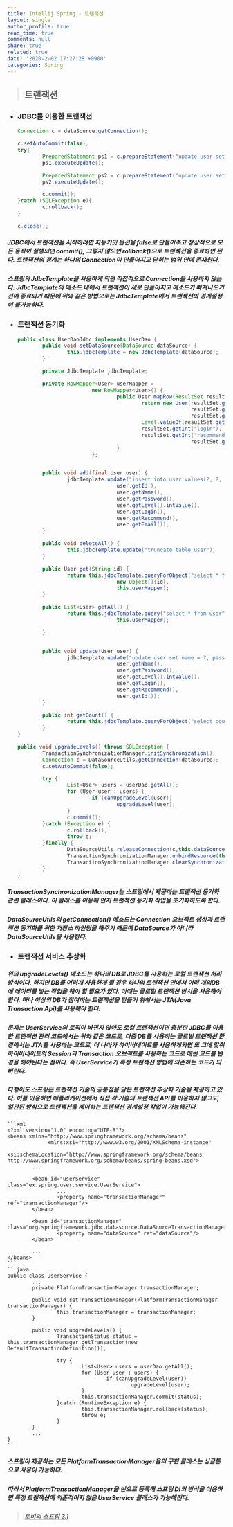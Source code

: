 ```yaml
---
title: Intellij Spring - 트랜잭션
layout: single
author_profile: true
read_time: true
comments: null
share: true
related: true
date: '2020-2-02 17:27:28 +0900'
categories: Spring
---
```


> ## 트랜잭션


* ### JDBC를 이용한 트랜잭션
	```java
	Connection c = dataSource.getConnection();

	c.setAutoCommit(false);
	try{
			PreparedStatement ps1 = c.prepareStatement("update user set ...");
			ps1.executeUpdate();

			PreparedStatement ps2 = c.prepareStatement("update user set ...");
			ps2.executeUpdate();

			c.commit();
	}catch (SQLException e){
			c.rollback();
	}

	c.close();
	```
##### JDBC에서 트랜잭션을 시작하려면 자동커밋 옵션을 false로 만들어주고 정상적으로 모든 동작이 실행되면 commit(), 그렇지 않으면 rollback()으로 트랜젝션을 종료하면 된다. 트랜잭션의 경계는 하나의 Connection이 만들어지고 닫히는 범위 안에 존재한다. 
##### 스프링의 JdbcTemplate을 사용하게 되면 직접적으로 Connection을 사용하지 않는다. JdbcTemplate의 메소드 내에서 트랜젝션이 새로 만들어지고 메소드가 빠져나오기 전에 종료되기 때문에 위와 같은 방법으로는 JdbcTemplate에서 트랜젝션의 경계설정이 불가능하다.
* ### 트랜잭션 동기화
	```java
	public class UserDaoJdbc implements UserDao {
			public void setDataSource(DataSource dataSource) {
					this.jdbcTemplate = new JdbcTemplate(dataSource);
			}

			private JdbcTemplate jdbcTemplate;

			private RowMapper<User> userMapper =
							new RowMapper<User>() {
									public User mapRow(ResultSet resultSet, int i) throws SQLException {
											return new User(resultSet.getString("id"),
															resultSet.getString("name"),
															resultSet.getString("password"),
											Level.valueOf(resultSet.getInt("level")),
											resultSet.getInt("login"),
											resultSet.getInt("recommend"),
															resultSet.getString("email"));
									}
							};


			public void add(final User user) {
					jdbcTemplate.update("insert into user values(?, ?, ?, ?, ?, ?,?)",
									user.getId(),
									user.getName(),
									user.getPassword(),
									user.getLevel().intValue(),
									user.getLogin(),
									user.getRecommend(),
									user.getEmail());
			}

			public void deleteAll() {
					this.jdbcTemplate.update("truncate table user");
			}

			public User get(String id) {
					return this.jdbcTemplate.queryForObject("select * from user where id = ?",
									new Object[]{id},
									this.userMapper);
			}

			public List<User> getAll() {
					return this.jdbcTemplate.query("select * from user",
									this.userMapper);

			}


			public void update(User user) {
					jdbcTemplate.update("update user set name = ?, password = ?, level = ?, login = ?, recommend = ? where id = ?",
									user.getName(),
									user.getPassword(),
									user.getLevel().intValue(),
									user.getLogin(),
									user.getRecommend(),
									user.getId());
			}

			public int getCount() {
					return this.jdbcTemplate.queryForObject("select count(id) from user", Integer.class);
			}
	}	
	```
	```java
	public void upgradeLevels() throws SQLException {
			TransactionSynchronizationManager.initSynchronization();
			Connection c = DataSourceUtils.getConnection(dataSource);
			c.setAutoCommit(false);

			try {
					List<User> users = userDao.getAll();
					for (User user : users) {
							if (canUpgradeLevel(user))
									upgradeLevel(user);
					}
					c.commit();
			}catch (Exception e) {
					c.rollback();
					throw e;
			}finally {
					DataSourceUtils.releaseConnection(c,this.dataSource);
					TransactionSynchronizationManager.unbindResource(this.dataSource);
					TransactionSynchronizationManager.clearSynchronization();
			}
	}
	```
##### TransactionSynchronizationManager는 스프링에서 제공하는 트랜잭션 동기화 관련 클래스이다. 이 클래스를 이용해 먼저 트랜잭션 동기화 작업을 초기화하도록 한다.
##### DataSourceUtils의 getConnection() 메소드는 Connection 오브젝트 생성과 트랜잭션 동기화를 위한 저장소 바인딩을 해주기 때문에 DataSource가 아니라 DataSourceUtils을 사용한다.


* ### 트랜잭션 서비스 추상화
##### 위의 upgradeLevels() 메소드는 하나의 DB로 JDBC를 사용하는 로컬 트랜잭션 처리 방식이다. 하지만 DB를 여러개 사용하게 될 경우 하나의 트랜잭션 안에서 여러 개의DB에 데이터를 넣는 작업을 해야 할 필요가 있다. 이때는 글로벌 트랜잭션 방시을 사용해야 한다. 하나 이상의 DB가 참여하는 트랜잭션을 만들기 위해서는 JTA(Java Transaction Api)를 사용해야 한다. 
##### 문제는 UserService의 로직이 바뀌지 않아도 로컬 트랜잭션이면 충분한  JDBC를 이용한 트랜잭션 관리 코드에서는 위와 같은 코드로, 다중 DB를 사용하는 글로벌 트랜잭션 환경에서는 JTA를 사용하는 코드로, 더 나아가 하이버네이트를 사용하게되면 또 그에 맞춰 하이버네이트의 Session과 Transaction 오브젝트를 사용하는 코드로 매번 코드를 변경을 해야된다는 점이다. 즉 UserService가 특정 트랜잭션 방법에 의존하는 코드가 되버린다.
##### 다행이도 스프링은 트랜잭션 기술의 공통점을 담은 트랜잭션 추상화 기술을 제공하고 있다. 이를 이용하면 애플리케이션에서 직접 각 기술의 트랜잭션 API를 이용하지 않고도, 일관된 방식으로 트랜잭션을 제어하는 트랜잭션 경계설정 작업이 가능해진다.
	```xml
	<?xml version="1.0" encoding="UTF-8"?>
	<beans xmlns="http://www.springframework.org/schema/beans"
				 xmlns:xsi="http://www.w3.org/2001/XMLSchema-instance"
				 xsi:schemaLocation="http://www.springframework.org/schema/beans http://www.springframework.org/schema/beans/spring-beans.xsd">
			...

			<bean id="userService" class="ex.spring.user.service.UserService">
					...
					<property name="transactionManager" ref="transactionManager"/>
			</bean>

			<bean id="transactionManager" class="org.springframework.jdbc.datasource.DataSourceTransactionManager">
					<property name="dataSource" ref="dataSource"/>
			</bean>
			
			...
	</beans>	
	```
	```java
	public class UserService {
			...
			private PlatformTransactionManager transactionManager;

			public void setTransactionManager(PlatformTransactionManager transactionManager) {
					this.transactionManager = transactionManager;
			}

			public void upgradeLevels() {
					TransactionStatus status = this.transactionManager.getTransaction(new DefaultTransactionDefinition());

					try {
							List<User> users = userDao.getAll();
							for (User user : users) {
									if (canUpgradeLevel(user))
											upgradeLevel(user);
							}
							this.transactionManager.commit(status);
					}catch (RuntimeException e) {
							this.transactionManager.rollback(status);
							throw e;
					}
			}
			...
	}	
	```
##### 스프링이 제공하는 모든 PlatformTransactionManager을의 구현 클래스는 싱글톤으로 사용이 가능하다.
##### 따라서 PlatformTransactionManager을 빈으로 등록해 스프링 DI의 방식을 이용하면 특정 트랜잭션에 의존적이지 않은 UserService 클래스가 가능해진다.

> ###### [토비의 스프링 3.1]


[토비의 스프링 3.1]: https://book.naver.com/bookdb/book_detail.nhn?bid=7006516